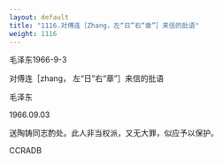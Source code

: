 ```yaml
---
layout: default
title: "1116.对傅连［Zhang，左“日”右“章”］来信的批语"
weight: 1116
---
```


毛泽东1966-9-3

对傅连［zhang， 左“日”右“章”］来信的批语

毛泽东

1966.09.03

送陶铸同志酌处。此人非当权派，又无大罪，似应予以保护。

CCRADB

